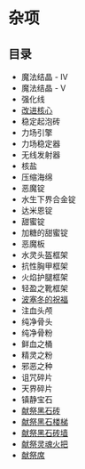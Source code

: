 # 杂项

## 目录

- 魔法结晶 - IV
- 魔法结晶 - V
- 强化线
- [改进核心](/Improvement-Forge)
- 稳定起泡砖
- 力场引擎
- 力场稳定器
- 无线发射器
- 核盐
- 压缩海绵
- 恶魔锭
- 水生下界合金锭
- 达米恩锭
- 甜蜜锭
- 加糖的甜蜜锭
- 恶魔板
- 水灵头盔框架
- 抗性胸甲框架
- 火焰护腿框架
- 轻盈之靴框架
- [波塞冬的祝福](/Poseidons-Fishing-Rod)
- 注血头颅
- 纯净骨头
- 纯净骨粉
- 鲜血之桶
- 精灵之粉
- 邪恶之种
- 诅咒碎片
- 天界碎片
- 镇静宝石
- [献祭黑石砖](/Sacrificial-Altar)
- [献祭黑石楼梯](/Sacrificial-Altar)
- [献祭黑石砖墙](/Sacrificial-Altar)
- [献祭灵魂火把](/Sacrificial-Altar)
- [献祭席](/Sacrificial-Altar)
